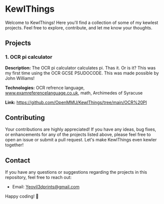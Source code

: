 # KewlThings

Welcome to KewlThings! Here you'll find a collection of some of my kewlest projects. Feel free to explore, contribute, and let me know your thoughts.

## Projects

### 1. OCR pi calculator

**Description:** The OCR pi calculator calculates pi. Thas it. Or is it? This was my first time using the OCR GCSE PSUDOCODE. This was made possible by John Williams!

**Technologies:** OCR refrence language, www.examreferencelanguage.co.uk, math, Archimedes of Syracuse

**Link:** https://github.com/OpenMMU/KewlThings/tree/main/OCR%20PI

## Contributing

Your contributions are highly appreciated! If you have any ideas, bug fixes, or enhancements for any of the projects listed above, please feel free to open an issue or submit a pull request. Let's make KewlThings even kewler together!

## Contact

If you have any questions or suggestions regarding the projects in this repository, feel free to reach out:

- Email: Yeovil3dprints@gmail.com


Happy coding! 🚀
